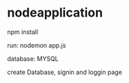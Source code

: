 # nodeapplication
npm install

run: nodemon app.js

database: MYSQL

create Database, signin and loggin page
